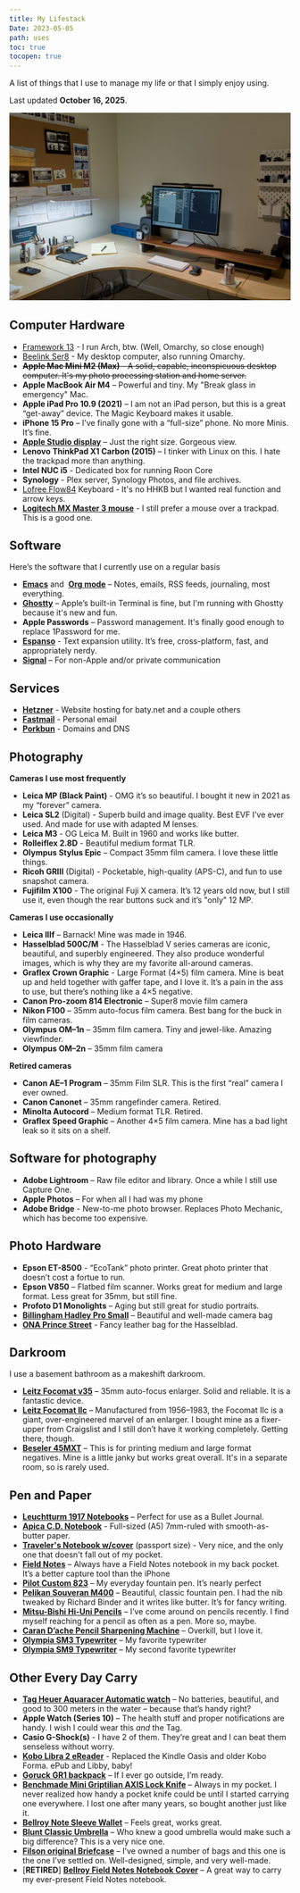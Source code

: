 ```yaml
---
title: My Lifestack
Date: 2023-05-05
path: uses
toc: true
tocopen: true
---
```


A list of things that I use to manage my life or that I simply enjoy using.

Last updated **October 16, 2025**.

![My desk](desk-layout.jpg)

## Computer Hardware

- [Framework 13](https://frame.work/laptop13) - I run Arch, btw. (Well, Omarchy, so close enough)
- [Beelink Ser8](https://www.bee-link.com/products/beelink-ser8-8845hs) - My desktop computer, also running Omarchy.
- ~~**Apple Mac Mini M2 (Max)** - A solid, capable, inconspicuous desktop computer. It's my photo processing station and home server.~~
- **Apple MacBook Air M4** – Powerful and tiny. My "Break glass in emergency" Mac.
- **Apple iPad Pro 10.9 (2021)** – I am not an iPad person, but this is a great “get-away” device. The Magic Keyboard makes it usable.
- **iPhone 15 Pro** – I’ve finally gone with a “full-size” phone. No more Minis. It’s fine.
- [**Apple Studio display**](https://www.apple.com/studio-display/) – Just the right size. Gorgeous view.
- **Lenovo ThinkPad X1 Carbon (2015)** – I tinker with Linux on this. I hate the trackpad more than anything.
- **Intel NUC i5** - Dedicated box for running Roon Core
- **Synology** - Plex server, Synology Photos, and file archives.
- [Lofree Flow84](https://www.lofree.co/products/lofree-flow-the-smoothest-mechanical-keyboard) Keyboard - It's no HHKB but I wanted real function and arrow keys.
- [**Logitech MX Master 3 mouse**](https://www.amazon.com/Logitech-MX-Master-3S-Graphite/dp/B09HM94VDS) - I still prefer a mouse over a trackpad. This is a good one.

## Software

Here’s the software that I currently use on a regular basis

- [**Emacs**](https://www.gnu.org/software/emacs/) and  [**Org mode**](https://orgmode.org/) – Notes, emails, RSS feeds, journaling, most everything.
- [**Ghostty**](https://ghostty.org/) – Apple’s built-in Terminal is fine, but I'm running with Ghostty because it's new and fun.
- **Apple Passwords** – Password management. It's finally good enough to replace 1Password for me.
- [**Espanso**](https://espanso.org/) - Text expansion utility. It’s free, cross-platform, fast, and appropriately nerdy.
- [**Signal**](https://signal.org/) – For non-Apple and/or private communication

## Services

- [**Hetzner**](https://www.hetzner.com/) \- Website hosting for baty.net and a couple others
- [**Fastmail**](https://fastmail.com/) - Personal email
- [**Porkbun**](https://porkbun.com/) - Domains and DNS

## Photography

**Cameras I use most frequently**

- **Leica MP (Black Paint)** - OMG it’s so beautiful. I bought it new in 2021 as my “forever” camera.
- **Leica SL2** (Digital) - Superb build and image quality. Best EVF I’ve ever used. And made for use with adapted M lenses.
- **Leica M3** - OG Leica M. Built in 1960 and works like butter.
- **Rolleiflex 2.8D** - Beautiful medium format TLR.
- **Olympus Stylus Epic** – Compact 35mm film camera. I love these little things.
- **Ricoh GRIII** (Digital) - Pocketable, high-quality (APS-C), and fun to use snapshot camera.
- **Fujifilm X100** - The original Fuji X camera. It’s 12 years old now, but I still use it, even though the rear buttons suck and it’s "only" 12 MP.

**Cameras I use occasionally**

- **Leica IIIf** – Barnack! Mine was made in 1946.
- **Hasselblad 500C/M** - The Hasselblad V series cameras are iconic, beautiful, and superbly engineered. They also produce wonderful images, which is why they are my favorite all-around cameras.
- **Graflex Crown Graphic** - Large Format (4×5) film camera. Mine is beat up and held together with gaffer tape, and I love it. It’s a pain in the ass to use, but there’s nothing like a 4×5 negative.
- **Canon Pro-zoom 814 Electronic** – Super8 movie film camera
- **Nikon F100** – 35mm auto-focus film camera. Best bang for the buck in film cameras.
- **Olympus OM–1n** – 35mm film camera. Tiny and jewel-like. Amazing viewfinder.
- **Olympus OM–2n** – 35mm film camera

**Retired cameras**

- **Canon AE–1 Program** – 35mm Film SLR. This is the first “real” camera I ever owned.
- **Canon Canonet** – 35mm rangefinder camera. Retired.
- **Minolta Autocord** – Medium format TLR. Retired.
- **Graflex Speed Graphic** – Another 4×5 film camera. Mine has a bad light leak so it sits on a shelf.

## Software for photography

- **Adobe Lightroom** – Raw file editor and library. Once a while I still use Capture One.
- **Apple Photos** – For when all I had was my phone
- **Adobe Bridge** - New-to-me photo browser. Replaces Photo Mechanic, which has become too expensive.

## Photo Hardware

- **Epson ET-8500** - “EcoTank” photo printer. Great photo printer that doesn’t cost a fortue to run.
- **Epson V850** – Flatbed film scanner. Works great for medium and large format. Less great for 35mm, but still fine.
- **Profoto D1 Monolights** – Aging but still great for studio portraits.
- [**Billingham Hadley Pro Small**](https://billingham.com/products/hadley-small-pro-camera-bag_colour-sage-fibrenyte-chocolate-leather) – Beautiful and well-made camera bag
- [**ONA Prince Street**](https://onabags.com/collections/all-the-products/products/the-prince-street) \- Fancy leather bag for the Hasselblad.

## Darkroom

I use a basement bathroom as a makeshift darkroom.

- [**Leitz Focomat v35**](http://www.bonavolta.ch/hobby/en/photo/v35.htm) – 35mm auto-focus enlarger. Solid and reliable. It is a fantastic device.
- [**Leitz Focomat IIc**](https://www.l-camera-forum.com/leica-wiki.en/index.php/Focomat_IIc) – Manufactured from 1956–1983, the Focomat IIc is a giant, over-engineered marvel of an enlarger. I bought mine as a fixer-upper from Craigslist and I still don’t have it working completely. Getting there, though.
- [**Beseler 45MXT**](https://www.bhphotovideo.com/c/product/3991-REG/Beseler_8227_45MXT_Enlarger_Chassis_Only.html) – This is for printing medium and large format negatives. Mine is a little janky but works great overall. It's in a separate room, so is rarely used.

## Pen and Paper

- [**Leuchtturm 1917 Notebooks**](https://www.amazon.com/Leuchtturm1917-Medium-Size-Hardcover-Notebook/dp/B002TSIMW4/) – Perfect for use as a Bullet Journal.
- [**Apica C.D. Notebook**](https://www.amazon.com/Apica-Premium-C-D-Notebook-Sheets/dp/B006ZSQWP8) - Full-sized (A5) 7mm-ruled with smooth-as-butter paper.
- [**Traveler's Notebook w/cover**](https://shop.travelerscompanyusa.com/products/travelers-notebook-passport-size-brown) (passport size) - Very nice, and the only one that doesn't fall out of my pocket.
- [**Field Notes**](https://fieldnotesbrand.com/) – Always have a Field Notes notebook in my back pocket. It’s a better capture tool than the iPhone
- [**Pilot Custom 823**](https://baty.net/2021/pilot-custom-823-fountain-pen) – My everyday fountain pen. It’s nearly perfect
- [**Pelikan Souveran M400**](https://www.amazon.com/Pelikan-Souveran-M400-Black-Fountain/dp/B002MT02DM/) – Beautiful, classic fountain pen. I had the nib tweaked by Richard Binder and it writes like butter. It’s for fancy writing.
- [**Mitsu-Bishi Hi-Uni Pencils**](https://www.jetpens.com/Uni-Mitsubishi-Hi-Uni-Pencils/ct/621) – I’ve come around on pencils recently. I find myself reaching for a pencil as often as a pen. More so, maybe.
- [**Caran D’ache Pencil Sharpening Machine**](https://www.amazon.com/Caran-Dache-Pencil-sharpening-Machine-455-200/dp/B0013F5R0Y/) – Overkill, but I love it.
- [**Olympia SM3 Typewriter**](https://typewriterreview.com/2013/02/28/olympia-sm3/) – My favorite typewriter
- [**Olympia SM9 Typewriter**](https://archive.baty.net/2014/olympia-sm9/) – My second favorite typewriter

## Other Every Day Carry

- [**Tag Heuer Aquaracer Automatic watch**](https://www.tagheuer.com/en-us/watches/aquaracer-calibre-5-automatic-watch-43-mm-way2010-ba0927) – No batteries, beautiful, and good to 300 meters in the water – because that’s handy right?
- **Apple Watch (Series 10)** – The health stuff and proper notifications are handy. I wish I could wear this _and_ the Tag.
- **Casio G-Shock(s)** - I have 2 of them. They’re great and I can beat them senseless without worry.
- [**Kobo Libra 2 eReader**](https://us.kobobooks.com/collections/ereaders/products/kobo-libra-2) - Replaced the Kindle Oasis and older Kobo Forma. ePub and Libby, baby!
- [**Goruck GR1 backpack**](https://www.goruck.com/GR1) – If I ever go outside, I’m ready.
- [**Benchmade Mini Griptilian AXIS Lock Knife**](https://www.amazon.com/Benchmade-Mini-Griptilian-Knife-Drop-Point/dp/B06XKRZX76) – Always in my pocket. I never realized how handy a pocket knife could be until I started carrying one everywhere. I lost one after many years, so bought another just like it.
- [**Bellroy Note Sleeve Wallet**](https://bellroy.com/products/note-sleeve-wallet/leather/teal#image-0) – Feels great, works great.
- [**Blunt Classic Umbrella**](https://www.amazon.com/dp/B00M3E26F8/) – Who knew a good umbrella would make such a big difference? This is a very nice one.
- [**Filson original Briefcase**](https://www.filson.com/bags-luggage/briefcases/rugged-twill-original-briefcase.html) – I’ve owned a number of bags and this one is the one I’ve settled on. Well-designed, simple, and very well-made.
- \[**RETIRED**\] [**Bellroy Field Notes Notebook Cover**](https://bellroy.com/products/field-notes-notebook-cover-mini/leather/charcoal#image-1) – A great way to carry my ever-present Field Notes notebook.
